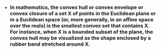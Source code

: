 * ### In mathematics, the convex hull or convex envelope or convex closure of a set X of points in the Euclidean plane or in a Euclidean space (or, more generally, in an affine space over the reals) is the smallest convex set that contains X. For instance, when X is a bounded subset of the plane, the convex hull may be visualized as the shape enclosed by a rubber band stretched around X.
